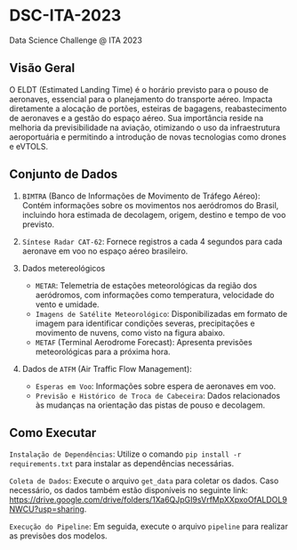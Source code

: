 # DSC-ITA-2023

Data Science Challenge @ ITA 2023

## Visão Geral

O ELDT (Estimated Landing Time) é o horário previsto para o pouso de aeronaves, essencial para o planejamento do transporte aéreo. Impacta diretamente a alocação de portões, esteiras de bagagens, reabastecimento de aeronaves e a gestão do espaço aéreo. Sua importância reside na melhoria da previsibilidade na aviação, otimizando o uso da infraestrutura aeroportuária e permitindo a introdução de novas tecnologias como drones e eVTOLS.

## Conjunto de Dados

1. `BIMTRA` (Banco de Informações de Movimento de Tráfego Aéreo): Contém informações sobre os movimentos nos aeródromos do Brasil, incluindo hora estimada de decolagem, origem, destino e tempo de voo previsto.

2. `Síntese Radar CAT-62`: Fornece registros a cada 4 segundos para cada aeronave em voo no espaço aéreo brasileiro.

3. Dados metereológicos

   - `METAR`: Telemetria de estações meteorológicas da região dos aeródromos, com informações como temperatura, velocidade do vento e umidade.
   - `Imagens de Satélite Meteorológico`: Disponibilizadas em formato de imagem para identificar condições severas, precipitações e movimento de nuvens, como visto na figura abaixo.
   - `METAF` (Terminal Aerodrome Forecast): Apresenta previsões meteorológicas para a próxima hora.

4. Dados de `ATFM` (Air Traffic Flow Management):
   - `Esperas em Voo`: Informações sobre espera de aeronaves em voo.
   - `Previsão e Histórico de Troca de Cabeceira`: Dados relacionados às mudanças na orientação das pistas de pouso e decolagem.

## Como Executar

`Instalação de Dependências`: Utilize o comando `pip install -r requirements.txt` para instalar as dependências necessárias.

`Coleta de Dados`: Execute o arquivo `get_data` para coletar os dados. Caso necessário, os dados também estão disponíveis no seguinte link: https://drive.google.com/drive/folders/1Xa6QJpGI9sVrfMpXXpxoOfALDOL9NWCU?usp=sharing.

`Execução do Pipeline`: Em seguida, execute o arquivo `pipeline` para realizar as previsões dos modelos.
